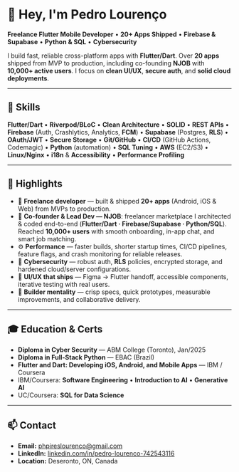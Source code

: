 # 👋 Hey, I'm Pedro Lourenço

**Freelance Flutter Mobile Developer** • **20+ Apps Shipped** • **Firebase & Supabase** • **Python & SQL** • **Cybersecurity**

I build fast, reliable cross-platform apps with **Flutter/Dart**. Over **20 apps** shipped from MVP to production, including co-founding **NJOB** with **10,000+ active users**. I focus on **clean UI/UX**, **secure auth**, and **solid cloud deployments**.

---

## 🧰 Skills
**Flutter/Dart** • **Riverpod/BLoC** • **Clean Architecture** • **SOLID** • **REST APIs** • **Firebase** (Auth, Crashlytics, Analytics, **FCM**) • **Supabase** (Postgres, **RLS**) • **OAuth/JWT** • **Secure Storage** • **Git/GitHub** • **CI/CD** (GitHub Actions, Codemagic) • **Python** (automation) • **SQL Tuning** • **AWS** (EC2/S3) • **Linux/Nginx** • **i18n** & **Accessibility** • **Performance Profiling**

---

## 📌 Highlights
- 💼 **Freelance developer** — built & shipped **20+ apps** (Android, iOS & Web) from MVPs to production.
- 🧭 **Co-founder & Lead Dev — NJOB**: freelancer marketplace I architected & coded end-to-end (**Flutter/Dart · Firebase/Supabase · Python/SQL**). Reached **10,000+ users** with smooth onboarding, in-app chat, and smart job matching.
- ⚙️ **Performance** — faster builds, shorter startup times, CI/CD pipelines, feature flags, and crash monitoring for reliable releases.
- 🔐 **Cybersecurity** — robust auth, **RLS** policies, encrypted storage, and hardened cloud/server configurations.
- 🎨 **UI/UX that ships** — Figma → Flutter handoff, accessible components, iterative testing with real users.
- 🤝 **Builder mentality** — crisp specs, quick prototypes, measurable improvements, and collaborative delivery.

---

## 🎓 Education & Certs
- **Diploma in Cyber Security** — ABM College (Toronto), Jan/2025  
- **Diploma in Full-Stack Python** — EBAC (Brazil)  
- **Flutter and Dart: Developing iOS, Android, and Mobile Apps** — IBM / Coursera  
- IBM/Coursera: **Software Engineering** • **Introduction to AI** • **Generative AI**  
- UC/Coursera: **SQL for Data Science**

---

## 📫 Contact
- **Email:** phpireslourenco@gmail.com
- **LinkedIn:** [linkedin.com/in/pedro-lourenco-742543116](https://www.linkedin.com/in/pedro-lourenco-742543116/)
- **Location:** Deseronto, ON, Canada
